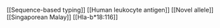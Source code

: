 [[Sequence-based typing]]
[[Human leukocyte antigen]]
[[Novel allele]]
[[Singaporean Malay]]
[[Hla-b*18:116]]

